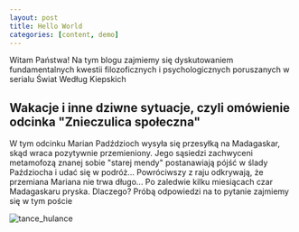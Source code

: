 ```yaml
---
layout: post
title: Hello World
categories: [content, demo]
---
```


Witam Państwa! Na tym blogu zajmiemy się dyskutowaniem fundamentalnych kwestii filozoficznych i psychologicznych poruszanych w serialu Świat Według Kiepskich

## Wakacje i inne dziwne sytuacje, czyli omówienie odcinka "Znieczulica społeczna"

W tym odcinku Marian Padździoch wysyła się przesyłką na Madagaskar, skąd wraca pozytywnie przemieniony. Jego sąsiedzi zachwyceni metamofozą znanej sobie "starej mendy" postanawiają pójść w ślady Paździocha i udać się w podróż... Powróciwszy z raju odkrywają, że przemiana Mariana nie trwa długo... Po zaledwie kilku miesiącach czar Madagaskaru pryska. Dlaczego? Próbą odpowiedzi na to pytanie zajmiemy się w tym poście

![tance_hulance](/assets/image/kiepscy_znieczulica_społeczna.png)




